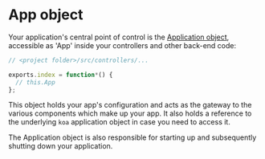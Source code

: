 # App object

Your application's central point of control is the [Application object](https://github.com/waigo/waigo/blob/master/src/application.js), accessible as 'App' inside your 
controllers and other back-end code:

```javascript
// <project folder>/src/controllers/...

exports.index = function*() {
  // this.App
};
```

This object holds your app's configuration and acts as the gateway to the 
various components which make up your app. It also holds a reference to the 
underlying `koa` application object in case you need to access it.

The Application object is also responsible for starting up and subsequently 
shutting down your application.